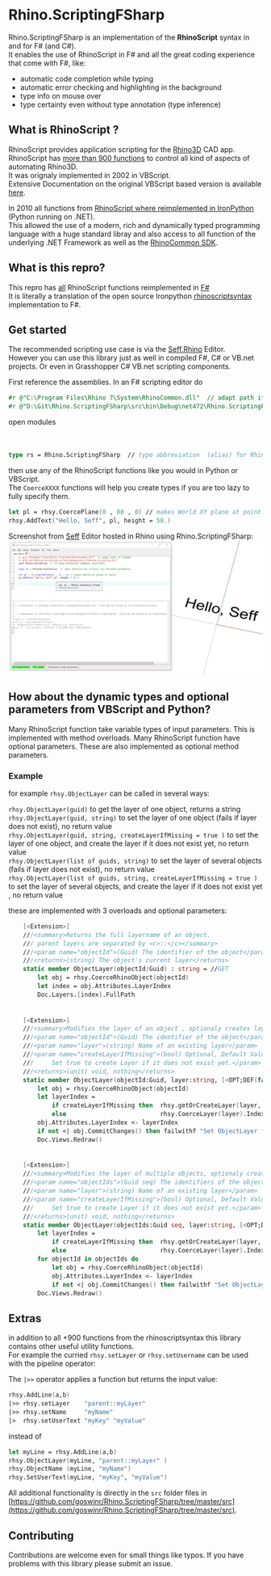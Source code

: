 <!-- in VS Code press Ctrl + Shift + V to see a preview-->
# Rhino.ScriptingFSharp
Rhino.ScriptingFSharp is an implementation of the **RhinoScript** syntax in and for F# (and C#).  
It enables the use of RhinoScript in F# and all the great coding experience that come with F#, like: 
- automatic code completion while typing
- automatic error checking and highlighting in the background 
- type info on mouse over
- type certainty even without type annotation (type inference)

## What is RhinoScript ?

RhinoScript provides application scripting for the [Rhino3D](https://www.rhino3d.com/) CAD app.  
RhinoScript has [more than 900 functions](https://developer.rhino3d.com/api/RhinoScriptSyntax/) to control all kind of aspects of automating Rhino3D.  
It was orignaly implemented in 2002 in VBScript.   
Extensive Documentation on the original VBScript based version is available [here](https://developer.rhino3d.com/guides/rhinoscript/).


In 2010 all functions from [RhinoScript where reimplemented in IronPython](https://developer.rhino3d.com/guides/#rhinopython) (Python running on .NET).  
This allowed the use of a modern, rich and dynamically typed programming language with a huge standard libray and also access to all function of the underlying .NET Framework as well as the [RhinoCommon SDK](https://developer.rhino3d.com/guides/rhinocommon/).

## What is this repro?

This repro has [all](https://developer.rhino3d.com/api/RhinoScriptSyntax/) RhinoScript functions reimplemented in [F#](https://fsharp.org/)  
It is literally a translation of the open source Ironpython [rhinoscriptsyntax](https://github.com/mcneel/rhinoscriptsyntax) implementation to F#.  

## Get started 

The recommended scripting use case is via the [Seff.Rhino](https://github.com/goswinr/Seff.Rhino) Editor.   
However you can use this library just as well in compiled F#, C# or VB.net projects.
Or even in Grasshopper C# VB.net scripting components.

First reference the assemblies. 
In an F# scripting editor do
```fsharp
#r @"C:\Program Files\Rhino 7\System\RhinoCommon.dll"  // adapt path if needed
#r @"D:\Git\Rhino.ScriptingFSharp\src\bin\Debug\net472\Rhino.ScriptingFSharp.dll"
```   
open modules 
```fsharp


type rs = Rhino.ScriptingFSharp  // type abbreviation  (alias) for RhinoScriptSyntax
```
then use any of the RhinoScript functions like you would in Python or VBScript.  
The `CoerceXXXX` functions will help you create types if you are too lazy to fully specify them.
```fsharp
let pl = rhsy.CoercePlane(0 , 80 , 0) // makes World XY plane at point
rhsy.AddText("Hello, Seff", pl, height = 50.)
```
Screenshot from [Seff](https://github.com/goswinr/Seff.Rhino) Editor hosted in Rhino using Rhino.ScriptingFSharp:
![Seff Editor Screenshot](Doc/HelloSeff.png)


## How about the dynamic types and optional parameters from VBScript and Python?
Many RhinoScript function take variable types of input parameters. This is implemented with method overloads.
Many RhinoScript function have optional parameters. These are also implemented as optional method parameters.
### Example
for example `rhsy.ObjectLayer` can be called in several ways:

`rhsy.ObjectLayer(guid)` to get the layer of one object, returns a string  
`rhsy.ObjectLayer(guid, string)` to set the layer of one object (fails if layer does not exist), no return value  
`rhsy.ObjectLayer(guid, string, createLayerIfMissing = true )` to set the layer of one object, and create the layer if it does not exist yet, no return value  
`rhsy.ObjectLayer(list of guids, string)` to set the layer of several objects (fails if layer does not exist), no return value    
`rhsy.ObjectLayer(list of guids, string, createLayerIfMissing = true )` to set the layer of several objects, and create the layer if it does not exist yet , no return value

these are implemented with 3 overloads and optional parameters:
```fsharp   
    [<Extension>]
    ///<summary>Returns the full layername of an object. 
    /// parent layers are separated by <c>::</c></summary>
    ///<param name="objectId">(Guid) The identifier of the object</param>
    ///<returns>(string) The object's current layer</returns>
    static member ObjectLayer(objectId:Guid) : string = //GET
        let obj = rhsy.CoerceRhinoObject(objectId)
        let index = obj.Attributes.LayerIndex
        Doc.Layers.[index].FullPath


    [<Extension>]
    ///<summary>Modifies the layer of an object , optionaly creates layer if it does not exist yet</summary>
    ///<param name="objectId">(Guid) The identifier of the object</param>
    ///<param name="layer">(string) Name of an existing layer</param>
    ///<param name="createLayerIfMissing">(bool) Optional, Default Value: <c>false</c>
    ///     Set true to create Layer if it does not exist yet.</param>
    ///<returns>(unit) void, nothing</returns>
    static member ObjectLayer(objectId:Guid, layer:string, [<OPT;DEF(false)>]createLayerIfMissing:bool) : unit = //SET
        let obj = rhsy.CoerceRhinoObject(objectId)   
        let layerIndex =
            if createLayerIfMissing then  rhsy.getOrCreateLayer(layer, Color.randomColorForRhino, true, false)
            else                          rhsy.CoerceLayer(layer).Index                 
        obj.Attributes.LayerIndex <- layerIndex
        if not <| obj.CommitChanges() then failwithf "Set ObjectLayer failed for '%A' and '%A'"  layer objectId
        Doc.Views.Redraw()
       

    [<Extension>]
    ///<summary>Modifies the layer of multiple objects, optionaly creates layer if it does not exist yet</summary>
    ///<param name="objectIds">(Guid seq) The identifiers of the objects</param>
    ///<param name="layer">(string) Name of an existing layer</param>
    ///<param name="createLayerIfMissing">(bool) Optional, Default Value: <c>false</c>
    ///     Set true to create Layer if it does not exist yet.</param>
    ///<returns>(unit) void, nothing</returns>
    static member ObjectLayer(objectIds:Guid seq, layer:string, [<OPT;DEF(false)>]createLayerIfMissing:bool) : unit = //MULTISET
        let layerIndex =
            if createLayerIfMissing then  rhsy.getOrCreateLayer(layer, Color.randomColorForRhino, true, false)
            else                          rhsy.CoerceLayer(layer).Index   
        for objectId in objectIds do
            let obj = rhsy.CoerceRhinoObject(objectId)
            obj.Attributes.LayerIndex <- layerIndex
            if not <| obj.CommitChanges() then failwithf "Set ObjectLayer failed for '%A' and '%A' of %d objects"  layer objectId (Seq.length objectIds)
        Doc.Views.Redraw()

```
## Extras
in addition to all +900 functions from the rhinoscriptsyntax this library contains other useful utility functions.   
For example the curried `rhsy.setLayer` or `rhsy.setUsername` can be used with the pipeline operator:

The `|>>` operator applies a function but returns the input value:

```fsharp
rhsy.AddLine(a,b)
|>> rhsy.setLayer    "parent::myLayer"
|>> rhsy.setName     "myName"
|>  rhsy.setUserText "myKey" "myValue"
```
instead of 
```fsharp
let myLine = rhsy.AddLine(a,b)
rhsy.ObjectLayer(myLine, "parent::myLayer" )
rhsy.ObjectName (myLine, "myName")
rhsy.SetUserText(myLine, "myKey", "myValue")
```

All additional functionality is  directly in the `src` folder  files in [https://github.com/goswinr/Rhino.ScriptingFSharp/tree/master/src](https://github.com/goswinr/Rhino.ScriptingFSharp/tree/master/src).

## Contributing
Contributions are welcome even for small things like typos. If you have problems with this library please submit an issue.
